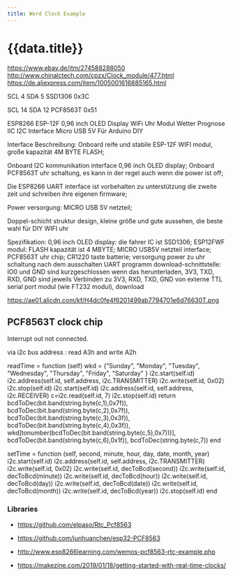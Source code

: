 ```yaml
---
title: Word Clock Example 
---
```


# {{data.title}}

<https://www.ebay.de/itm/274588288050>
<http://www.chinalctech.com/cpzx/Clock_module/477.html>
<https://de.aliexpress.com/item/1005001616885165.html>

SCL 4
SDA 5
SSD1306 0x3C

SCL 14
SDA 12
PCF8563T 0x51 

ESP8266 ESP-12F 0,96 inch OLED Display WiFi Uhr Modul Wetter Prognose IIC I2C Interface Micro USB 5V Für Arduino DIY
 
Interface Beschreibung:
Onboard reife und stabile ESP-12F WIFI modul, große kapazität 4M BYTE FLASH;
 
Onboard I2C kommunikation interface 0,96 inch OLED display;
Onboard PCF8563T uhr schaltung, es kann in der regel auch wenn die power ist off;
 
Die ESP8266 UART interface ist vorbehalten zu unterstützung die zweite zeit und schreiben ihre eigenen firmware;
 
Power versorgung: MICRO USB 5V netzteil;
 
Doppel-schicht struktur design, kleine größe und gute aussehen, die beste wahl für DIY WIFI uhr
 
Spezifikation:
0,96 inch OLED display: die fahrer IC ist SSD1306;
ESP12FWF modul: FLASH kapazität ist 4 MBYTE;
MICRO USB5V netzteil interface;
PCF8563T uhr chip;
CR1220 taste batterie; versorgung power zu uhr schaltung nach dem ausschalten
UART programm download-schnittstelle: IO0 und GND sind kurzgeschlossen wenn das herunterladen, 3V3, TXD, RXD, GND sind jeweils Verbinden zu 3V3, RXD, TXD, GND von externe TTL serial port modul (wie FT232 modul), download
 


https://ae01.alicdn.com/kf/H4dc0fe4f6201499ab7794701e6d76630T.png


## PCF8563T clock chip

Interrupt out not connected.

via i2c bus 
address : read A3h and write A2h

readTime = function (self)
       wkd = {"Sunday", "Monday", "Tuesday", "Wednesday", "Thursday", "Friday", "Saturday" }
       i2c.start(self.id)
       i2c.address(self.id, self.address, i2c.TRANSMITTER)
       i2c.write(self.id, 0x02)
       i2c.stop(self.id)
       i2c.start(self.id)
       i2c.address(self.id, self.address, i2c.RECEIVER)
       c=i2c.read(self.id, 7)
       i2c.stop(self.id)
       return  bcdToDec(bit.band(string.byte(c,1),0x7f)),
               bcdToDec(bit.band(string.byte(c,2),0x7f)),
               bcdToDec(bit.band(string.byte(c,3),0x3f)),
               bcdToDec(bit.band(string.byte(c,4),0x3f)),
               wkd[tonumber(bcdToDec(bit.band(string.byte(c,5),0x7)))],
               bcdToDec(bit.band(string.byte(c,6),0x1f)),
               bcdToDec(string.byte(c,7))
   end

   setTime = function (self, second, minute, hour, day, date, month, year)
       i2c.start(self.id)
       i2c.address(self.id, self.address, i2c.TRANSMITTER)
       i2c.write(self.id, 0x02)
       i2c.write(self.id, decToBcd(second))
       i2c.write(self.id, decToBcd(minute))
       i2c.write(self.id, decToBcd(hour))
       i2c.write(self.id, decToBcd(day))
       i2c.write(self.id, decToBcd(date))
       i2c.write(self.id, decToBcd(month))
       i2c.write(self.id, decToBcd(year))
       i2c.stop(self.id)
   end

### Libraries

* <https://github.com/elpaso/Rtc_Pcf8563>
* <https://github.com/junhuanchen/esp32-PCF8563>


* <http://www.esp8266learning.com/wemos-pcf8563-rtc-example.php>

* <https://makezine.com/2019/01/18/getting-started-with-real-time-clocks/>
